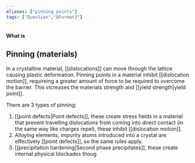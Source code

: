 ```yaml
---
aliases: ["pinning points"]
tags: ["Question","QFormat3"]
---
```


#### What is
## Pinning (materials)
In a crystalline material, [[dislocations]] can move through the lattice causing plastic deformation. Pinning points in a material inhibit [[dislocation motion]], requireing a greater amount of force to be required to overcome the barrier. This increases the materials strength and [[yield strength|yield point]].

There are 3 types of pinning:
1) [[point defects|Point defects]], these create stress fields in a material that prevent travelling dislocations from coming into direct contact (in the same way like charges repel), these inhibit [[dislocation motion]].
2) Alloying elements, impurity atoms introduced into a crystal are effectively [[point defects]], so the same rules apply.
3) [[precipitation hardening|Second phase precipitates]], these create internal physical blockades thoug